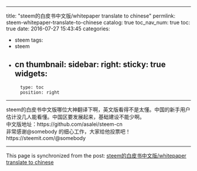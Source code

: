 
---
title: "steem的白皮书中文版/whitepaper translate to  chinese"
permlink: steem-whitepaper-translate-to-chinese
catalog: true
toc_nav_num: true
toc: true
date: 2016-07-27 15:43:45
categories:
- steem
tags:
- steem
- cn
thumbnail: 
sidebar:
    right:
        sticky: true
widgets:
    -
        type: toc
        position: right
---


<p>steem的白皮书中文版哪位大神翻译下啊，英文版看得不是太懂。中国的新手用户估计没几人能看懂。中国区要发展起来，基础建设不能少啊。<br />中文版地址：https://github.com/asalei/steem-cn<br />非常感谢@somebody 的细心工作，大家给他投票吧！
https://steemit.com/@somebody</p>

- - -

This page is synchronized from the post: [steem的白皮书中文版/whitepaper translate to  chinese](https://steemit.com/@lemooljiang/steem-whitepaper-translate-to-chinese)
